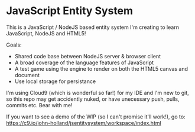 # JavaScript Entity System

This is a JavaScript / NodeJS based entity system I'm creating to learn JavaScript, NodeJS and HTML5!

Goals:
* Shared code base between NodeJS server & browser client
* A broad coverage of the language features of JavaScript
* A test game using the engine to render on both the HTML5 canvas and document
* Use local storage for persistance

I'm using Cloud9 (which is wonderful so far!) for my IDE and I'm new to git, so this repo may get accidently nuked, or have unecessary push, pulls, commits etc. Bear with me!

If you want to see a demo of the WIP (so I can't promise it'll work!), go to: https://c9.io/john-holland/jsentitysystem/workspace/index.html